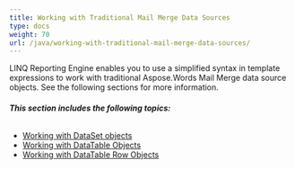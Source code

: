 ```yaml
---
title: Working with Traditional Mail Merge Data Sources
type: docs
weight: 70
url: /java/working-with-traditional-mail-merge-data-sources/
---
```


LINQ Reporting Engine enables you to use a simplified syntax in template expressions to work with traditional Aspose.Words Mail Merge data source objects. See the following sections for more information.
###### **This section includes the following topics:** 
- [Working with DataSet objects](https://docs.aspose.com/words/java/working-with-dataset-objects/)
- [Working with DataTable Objects](https://docs.aspose.com/words/java/working-with-datatable-objects/)
- [Working with DataTable Row Objects](https://docs.aspose.com/words/java/working-with-datatable-row-objects/)
